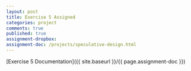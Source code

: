 ```yaml
---
layout: post
title: Exercise 5 Assigned
categories: project
comments: true
published: true
assignment-dropbox:
assignment-doc: /projects/speculative-design.html
---
```


[Exercise 5 Documentation]({{ site.baseurl }}/{{ page.assignment-doc }})
